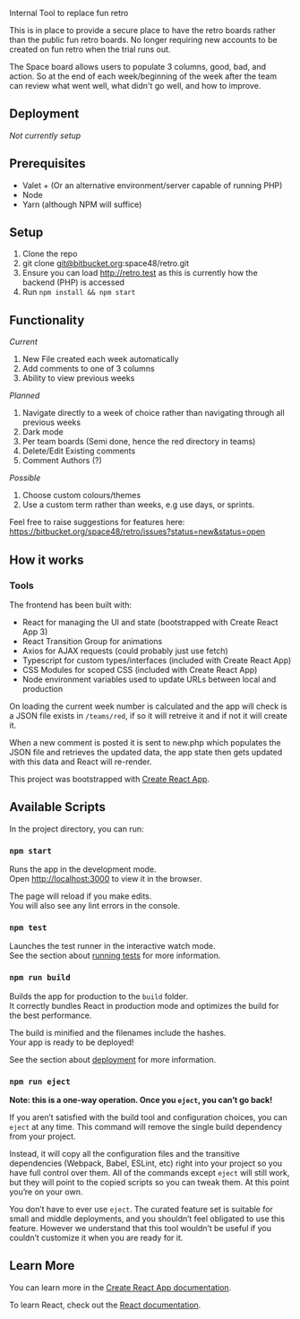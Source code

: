 Internal Tool to replace fun retro

This is in place to provide a secure place to have the retro boards rather than the public fun retro boards.
No longer requiring new accounts to be created on fun retro when the trial runs out.

The Space board allows users to populate 3 columns, good, bad, and action. 
So at the end of each week/beginning of the week after the team can review what went well, what didn't go well, and how to improve.

## Deployment
_Not currently setup_

## Prerequisites
* Valet + (Or an alternative environment/server capable of running PHP)
* Node
* Yarn (although NPM will suffice)

## Setup
1. Clone the repo
1. git clone git@bitbucket.org:space48/retro.git
1. Ensure you can load http://retro.test as this is currently how the backend (PHP) is accessed
1. Run `npm install && npm start`

## Functionality
_Current_

1. New File created each week automatically
1. Add comments to one of 3 columns
1. Ability to view previous weeks

_Planned_

1. Navigate directly to a week of choice rather than navigating through all previous weeks
1. Dark mode
1. Per team boards (Semi done, hence the red directory in teams)
1. Delete/Edit Existing comments
1. Comment Authors (?)

_Possible_

1. Choose custom colours/themes
1. Use a custom term rather than weeks, e.g use days, or sprints.

Feel free to raise suggestions for features here: https://bitbucket.org/space48/retro/issues?status=new&status=open

## How it works

### Tools

The frontend has been built with:
* React for managing the UI and state (bootstrapped with Create React App 3)
* React Transition Group for animations
* Axios for AJAX requests (could probably just use fetch)
* Typescript for custom types/interfaces (included with Create React App)
* CSS Modules for scoped CSS (included with Create React App)
* Node environment variables used to update URLs between local and production

On loading the current week number is calculated and the app will check is a JSON file exists in `/teams/red`, if so it will retreive it and if not it will create it.

When a new comment is posted it is sent to new.php which populates the JSON file and retrieves the updated data, the app state then gets updated with this data and React will re-render.

This project was bootstrapped with [Create React App](https://github.com/facebook/create-react-app).

## Available Scripts

In the project directory, you can run:

### `npm start`

Runs the app in the development mode.<br>
Open [http://localhost:3000](http://localhost:3000) to view it in the browser.

The page will reload if you make edits.<br>
You will also see any lint errors in the console.

### `npm test`

Launches the test runner in the interactive watch mode.<br>
See the section about [running tests](https://facebook.github.io/create-react-app/docs/running-tests) for more information.

### `npm run build`

Builds the app for production to the `build` folder.<br>
It correctly bundles React in production mode and optimizes the build for the best performance.

The build is minified and the filenames include the hashes.<br>
Your app is ready to be deployed!

See the section about [deployment](https://facebook.github.io/create-react-app/docs/deployment) for more information.

### `npm run eject`

**Note: this is a one-way operation. Once you `eject`, you can’t go back!**

If you aren’t satisfied with the build tool and configuration choices, you can `eject` at any time. This command will remove the single build dependency from your project.

Instead, it will copy all the configuration files and the transitive dependencies (Webpack, Babel, ESLint, etc) right into your project so you have full control over them. All of the commands except `eject` will still work, but they will point to the copied scripts so you can tweak them. At this point you’re on your own.

You don’t have to ever use `eject`. The curated feature set is suitable for small and middle deployments, and you shouldn’t feel obligated to use this feature. However we understand that this tool wouldn’t be useful if you couldn’t customize it when you are ready for it.

## Learn More

You can learn more in the [Create React App documentation](https://facebook.github.io/create-react-app/docs/getting-started).

To learn React, check out the [React documentation](https://reactjs.org/).
